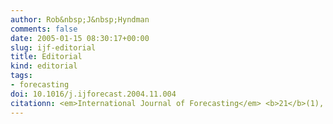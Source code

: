 ```yaml
---
author: Rob&nbsp;J&nbsp;Hyndman
comments: false
date: 2005-01-15 08:30:17+00:00
slug: ijf-editorial
title: Editorial
kind: editorial
tags:
- forecasting
doi: 10.1016/j.ijforecast.2004.11.004
citationn: <em>International Journal of Forecasting</em> <b>21</b>(1), 1
---
```


